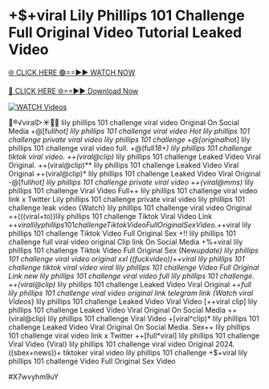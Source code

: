 # +$+viral Lily Phillips 101 Challenge Full Original Video Tutorial Leaked Video


[🌐 CLICK HERE 🟢==►► WATCH NOW](https://gitload.pages.dev/)

[🔴 CLICK HERE 🌐==►► Download Now](https://gitload.pages.dev/)

[![WATCH Videos](https://i.imgur.com/dJHk4Zq.gif)](https://gitload.pages.dev/)



























👙®️√viral▷☀️👄💥 lily phillips 101 challenge viral video Original On Social Media +@[full*hot] lily phillips 101 challenge viral video Hot lily phillips 101 challenge private viral video lily phillips 101 challenge
+@[original*hot] lily phillips 101 challenge viral video full.
+@(full*18+) lily phillips 101 challenge tiktok viral video.
++(viral@clip)* lily phillips 101 challenge Leaked Video Viral Original. ++(viral@clip)** lily phillips 101 challenge Leaked Video Viral Original ++(viral@clip)* lily phillips 101 challenge Leaked Video Viral Original
-@[full*hot] lily phillips 101 challenge private viral video
++{viral@mms)* lily phillips 101 challenge Viral Video
Full++ lily phillips 101 challenge viral video link x Twitter
Lily phillips 101 challenge private viral video lily phillips 101 challenge leak video {Watch} lily phillips 101 challenge viral video Original ++(((viral+to))lily phillips 101 challenge Tiktok Viral Video Link
+$+viral lily phillips 101 challenge Tiktok Video Full Original Sex Video. +$+viral lily phillips 101 challenge Tiktok Video Full Original Sex
+!! lily phillips 101 challenge full viral video original Clip link On Social Media
+%+viral lily phillips 101 challenge Tiktok Video Full Original Sex
(New*update) lily phillips 101 challenge viral video original xxl ((fuckvideo))++viral lily phillips 101 challenge tiktok viral video viral lily phillips 101 challenge Video Full Original Link
new lily phillips 101 challenge viral video full lily phillips 101 challenge.
++(viral@clip)* lily phillips 101 challenge Leaked Video Viral Original
++*full lily phillips 101 challenge viral video original link telegram link {Watch viral Videos*} lily phillips 101 challenge Leaked Video Viral Video
[++viral clip] lily phillips 101 challenge Leaked Video Viral Original On Social Media
++(viral@clip) lily phillips 101 challenge Viral Video
+[viral^clip)* lily phillips 101 challenge Leaked Video Viral Original On Social Media. Sex++ lily phillips 101 challenge viral video link x Twitter
++[full*viral] lily phillips 101 challenge Viral Video
{Viral} lily phillips 101 challenge viral video Original 2024. ((sbex+news))+ tiktoker viral video lily phillips 101 challenge +$+viral lily phillips 101 challenge Video Full Original Sex Video


#X7wvyhm9uY
